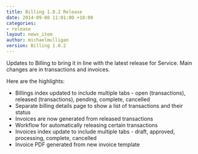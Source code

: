 ```yaml
---
title: Billing 1.0.2 Release
date: 2014-09-08 11:01:00 +10:00
categories:
- release
layout: news_item
author: michaelmulligan
version: Billing 1.0.2
---
```


Updates to Billing to bring it in line with the latest release for Service. Main changes are in transactions and invoices.

Here are the highlights:

* Billings index updated to include multiple tabs - open (transactions), released (transactions), pending, complete, cancelled
* Separate billing details page to show a list of transactions and their status  
* Invoices are now generated from released transactions
* Workflow for automatically releasing certain transactions
* Invoices index update to include multiple tabs - draft, approved, processing, complete, cancelled
* Invoice PDF generated from new invoice template

